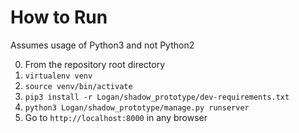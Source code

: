 # How to Run
Assumes usage of Python3 and not Python2

0. From the repository root directory
1. `virtualenv venv`
2. `source venv/bin/activate`
3. `pip3 install -r Logan/shadow_prototype/dev-requirements.txt`
4. `python3 Logan/shadow_prototype/manage.py runserver`
5. Go to `http://localhost:8000` in any browser
